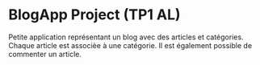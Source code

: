 # BlogApp Project (TP1 AL)

Petite application représentant un blog avec des articles et catégories. Chaque article est associèe à une catégorie. Il est également possible de commenter un article.
